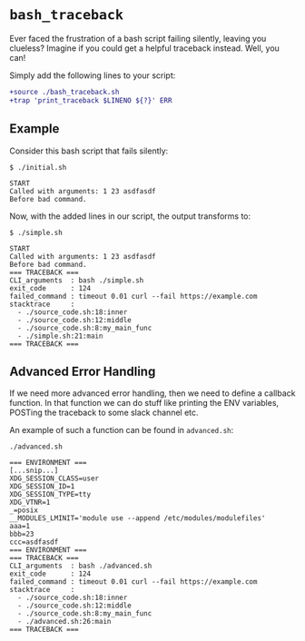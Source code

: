 # `bash_traceback`

Ever faced the frustration of a bash script failing silently, leaving you clueless?
Imagine if you could get a helpful traceback instead. Well, you can!

Simply add the following lines to your script:

```diff
+source ./bash_traceback.sh
+trap 'print_traceback $LINENO ${?}' ERR
```

## Example

Consider this bash script that fails silently:

```
$ ./initial.sh

START
Called with arguments: 1 23 asdfasdf
Before bad command.
```

Now, with the added lines in our script, the output transforms to:

```
$ ./simple.sh

START
Called with arguments: 1 23 asdfasdf
Before bad command.
=== TRACEBACK ===
CLI_arguments  : bash ./simple.sh
exit_code      : 124
failed_command : timeout 0.01 curl --fail https://example.com
stacktrace     :
  - ./source_code.sh:18:inner
  - ./source_code.sh:12:middle
  - ./source_code.sh:8:my_main_func
  - ./simple.sh:21:main
=== TRACEBACK ===
```

## Advanced Error Handling

If we need more advanced error handling, then we need to define a callback function.
In that function we can do stuff like printing the ENV variables,
POSTing the traceback to some slack channel etc.

An example of such a function can be found in `advanced.sh`:

```
./advanced.sh

=== ENVIRONMENT ===
[...snip...]
XDG_SESSION_CLASS=user
XDG_SESSION_ID=1
XDG_SESSION_TYPE=tty
XDG_VTNR=1
_=posix
__MODULES_LMINIT='module use --append /etc/modules/modulefiles'
aaa=1
bbb=23
ccc=asdfasdf
=== ENVIRONMENT ===
=== TRACEBACK ===
CLI_arguments  : bash ./advanced.sh
exit_code      : 124
failed_command : timeout 0.01 curl --fail https://example.com
stacktrace     :
  - ./source_code.sh:18:inner
  - ./source_code.sh:12:middle
  - ./source_code.sh:8:my_main_func
  - ./advanced.sh:26:main
=== TRACEBACK ===
```

